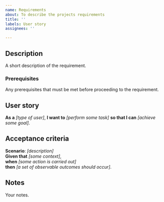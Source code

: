 ```yaml
---
name: Requirements
about: To describe the projects requirements
title: ''
labels: User story
assignees: ''

---
```


## Description
A short description of the requirement.

### Prerequisites
Any prerequisites that must be met before proceeding to the requirement.

## User story
**As a** *[type of user]*,
**I want to** *[perform some task]*
**so that I can** *[achieve some goal]*.

## Acceptance criteria
**Scenario**: *[description]*\
**Given that** *[some context]*,\
**when** *[some action is carried out]*\
**then** *[a set of observable outcomes should occur]*.

## Notes
Your notes.
